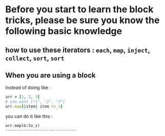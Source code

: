 # Before you start to learn the block tricks, please be sure you know the following basic knowledge
how to use these iterators : `each`, `map`, `inject`, `collect`, `sort`, `sort`
-----------------------------
## When you are using a block
Instead of doing like :
``` ruby
arr = [1, 2, 3]
# you want ["1", "2", "3"]
arr.map{|item| item.to_s}
```
you can do it like this :
```
arr.map(&:to_s)
-------------------------------
